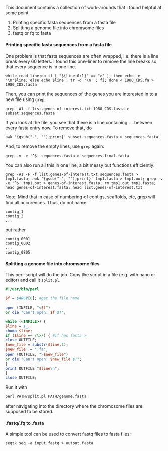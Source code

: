 This document contains a collection of work-arounds that I found helpful at some point.

1. Printing specific fasta sequences from a fasta file
2. Splitting a genome file into chromsome files
3. fastq or fq to fasta


#### Printing specific fasta sequences from a fasta file

One problem is that fasta sequences are often wrapped, i.e. there is a line break every 60 letters. I found this one-liner to remove the line breaks so that every sequence is in one line. 
```ShellSession
while read line;do if [ "${line:0:1}" == ">" ]; then echo -e "\n"$line; else echo $line | tr -d '\n' ; fi; done < 1980_CDS.fa > 1980_CDS.fasta
```

Then, you can print the sequences of the genes you are interested in to a new file using `grep`.
```ShellSession
grep -A1 -f list.genes-of-interest.txt 1980_CDS.fasta > subset.sequences.fasta
```

If you look at the file, you see that there is a line containing `--` between every fasta entry now. To remove that, do
```ShellSession
awk '{gsub("-", "");print}' subset.sequences.fasta > sequences.fasta
```
And, to remove the empty lines, use `grep` again:
```ShellSession
grep -v -e '^$' sequences.fasta > sequences.final.fasta
```
You can also run all this in one line, a bit messy but functions efficiently:
```ShellSession
grep -A1 -F -f list.genes-of-interest.txt sequences.fasta > tmp1.fasta; awk '{gsub("-", "");print}' tmp1.fasta > tmp1.out; grep -v -e '^$' tmp1.out > genes-of-interest.fasta; rm tmp1.out tmp1.fasta; head genes-of-interest.fasta; head list.genes-of-interest.txt
```

Note: Mind that in case of numbering of contigs, scaffolds, etc, grep will find all occurences. Thus, do not name 
```
contig_1
contig_2
...
```
but rather
```
contig_0001
contig_0002
...
contig_0805
```



#### Splitting a genome file into chromsome files

This perl-script will do the job. Copy the script in a file (e.g. with nano or editor) and call it `split.pl`.

```Perl
#!/usr/bin/perl

$f = $ARGV[0]; #get the file name

open (INFILE, "<$f")
or die "Can't open: $f $!";

while (<INFILE>) {
$line = $_;
chomp $line;
if ($line =~ /\>/) { #if has fasta >
close OUTFILE;
$new_file = substr($line,1);
$new_file .= ".fa";
open (OUTFILE, ">$new_file")
or die "Can't open: $new_file $!";
}
print OUTFILE "$line\n";
}
close OUTFILE;
```

Run it with 
```ShellSession
perl PATH/split.pl PATH/genome.fasta 
``` 
after navigating into the directory where the chromosome files are supposed to be stored. 


#### .fastq/.fq to .fasta
A simple tool can be used to convert fastq files to fasta files:
```ShellSession
seqtk seq -a input.fastq > output.fasta
```
